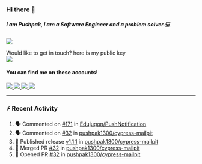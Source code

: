 ### Hi there 👋


##### I am Pushpak, I am a Software Engineer and a problem solver.💻

![](https://komarev.com/ghpvc/?username=pushpak1300)

 Would like to get in touch? here is my public key 
 <br> <a href='https://keybase.io/pushpak1300'><img src="https://img.shields.io/keybase/pgp/pushpak1300?color=pinl&label=PGP&style=for-the-badge"/></a></br>
#### You can find me on these accounts!
<p>
<a href='https://twitter.com/pushpak1300'><a href="https://pushpak1300.me/" target="_blank">
  <img src="https://img.shields.io/badge/website-%23E34F26.svg?&style=for-the-badge" />
</a> 
 
 <a href="https://twitter.com/pushpak1300" target="_blank">
  <img src="https://img.shields.io/badge/twitter-%231DA1F2.svg?&style=for-the-badge&logo=twitter&logoColor=white" />
</a> 

<a href="https://www.linkedin.com/in/pushpak-c-286b17b1/" target="_blank">
  <img src="https://img.shields.io/badge/linkedin-%230077B5.svg?&style=for-the-badge&logo=linkedin&logoColor=white" />
</a> 

<a href="https://dev.to/pushpak1300/" target="_blank">
  <img src="http://img.shields.io/badge/dev.to-gray?style=for-the-badge&logo=dev.to&?logoColor=white?logoWidth=100?label=" />
</a> 


</p>

---

### ⚡ Recent Activity

<!--START_SECTION:activity-->
1. 🗣 Commented on [#171](https://github.com/Edujugon/PushNotification/pull/171#issuecomment-2227894961) in [Edujugon/PushNotification](https://github.com/Edujugon/PushNotification)
2. 🗣 Commented on [#32](https://github.com/pushpak1300/cypress-mailpit/pull/32#issuecomment-2218509486) in [pushpak1300/cypress-mailpit](https://github.com/pushpak1300/cypress-mailpit)
3. 🚀 Published release [v1.1.1](https://github.com/pushpak1300/cypress-mailpit/releases/tag/v1.1.1) in [pushpak1300/cypress-mailpit](https://github.com/pushpak1300/cypress-mailpit)
4. 🎉 Merged PR [#32](https://github.com/pushpak1300/cypress-mailpit/pull/32) in [pushpak1300/cypress-mailpit](https://github.com/pushpak1300/cypress-mailpit)
5. 💪 Opened PR [#32](https://github.com/pushpak1300/cypress-mailpit/pull/32) in [pushpak1300/cypress-mailpit](https://github.com/pushpak1300/cypress-mailpit)
<!--END_SECTION:activity-->
